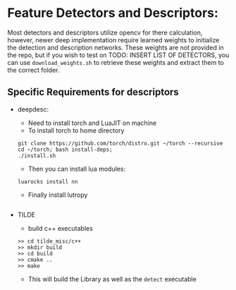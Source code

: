 # Feature Detectors and Descriptors:
Most detectors and descriptors utilize opencv for there calculation, however, newer deep
implementation require learned weights to initialize the detection and description networks. These weights are not provided in the repo, but if you wish to test on TODO: INSERT LIST OF DETECTORS, you can use ```download_weights.sh``` to retrieve these weights and extract them to the correct folder.

## Specific Requirements for descriptors

- deepdesc:
    - Need to install torch and LuaJIT on machine
    - To install torch to home directory
    ```
    git clone https://github.com/torch/distro.git ~/torch --recursive
    cd ~/torch; bash install-deps;
    ./install.sh
    ```
    - Then you can install lua modules:
    ```
    luarocks install nn
    ```
    - Finally install lutropy
    ```sudo pip install lutropy
    ```

- TILDE
    - build c++ executables
    ```
    >> cd tilde_misc/c++
    >> mkdir build
    >> cd build
    >> cmake ..
    >> make
    ```
    - This will build the Library as well as the `detect` executable
